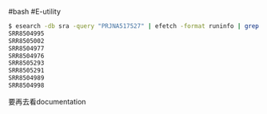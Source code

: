 #bash #E-utility 

```bash
$ esearch -db sra -query "PRJNA517527" | efetch -format runinfo | grep -v "Run" | cut -d ',' -f1
SRR8504995
SRR8505002
SRR8504977
SRR8504976
SRR8505293
SRR8505291
SRR8504989
SRR8504998
```
要再去看documentation